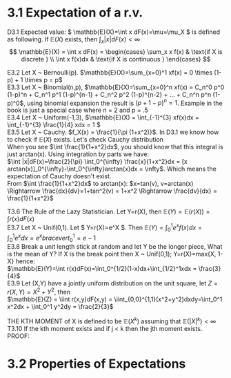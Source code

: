 
# 3.1 Expectation of a r.v.  
D3.1 Expected value: $ \mathbb{E}(X)=\int x dF(x)=\mu=\mu_X $ is defined as following. If $\mathbb{E}(X)$ exists, then $\int_x |x|dF(x)<\infty$   
$$ 
\mathbb{E}(X) = \int x dF(x) = 
\begin{cases}
  \sum_x x f(x)     & \text{if X is discrete } \\
  \int x f(x)dx     & \text{if X is continuous }
\end{cases}
$$

E3.2 Let X ~ Bernoulli(p). $\mathbb{E}(X)=\sum_{x=0}^1 xf(x) = 0 \times (1-p) + 1 \times p = p$  
E3.3 Let X ~ Binomial(n,p), $\mathbb{E}(X)=\sum_{x=0}^n xf(x) = C_n^0 p^0 (1-p)^n + C_n^1 p^1 (1-p)^{n-1} + C_n^2 p^2 (1-p)^{n-2} + ... + C_n^n p^n (1-p)^0$, using binomial expansion the result is $(p + 1 - p)^n = 1$. Example in the book is just a special case where n = 2 and p = .5   
E3.4 Let X ~ Uniform(-1,3), $\mathbb{E}(X) = \int_{-1}^{3} xf(x)dx = \int_{-1}^{3} \frac{1}{4} xdx = 1 $  
E3.5 Let X ~ Cauchy. $f_X(x) = \frac{1}{\pi (1+x^2)}$. In D3.1 we know how to check if $\mathbb{E}(X)$ exists. Let's check Cauchy distribution   
When you see $\int \frac{1}{1+x^2}dx$, you should know that this integral is just arctan(x). Using integration by parts we have:   
$\int |x|dF(x)=\frac{2}{\pi} \int_0^{\infty} \frac{x}{1+x^2}dx = [x arctan(x)]_0^{\infty}-\int_0^{\infty}arctan(x)dx = \infty$. Which means the expectation of Cauchy doesn't exist.   
From $\int \frac{1}{1+x^2}dx$ to arctan(x): $x=tan(v), v=arctan(x) \Rightarrow \frac{dx}{dv}=1+tan^2(v) = 1+x^2 \Rightarrow \frac{dv}{dx} = \frac{1}{1+x^2}$   

T3.6 The Rule of the Lazy Statistician. Let Y=r(X), then $\mathbb{E}(Y)=\mathbb{E}(r(X))=\int r(x)dF(x)$  
E3.7 Let X ~ Unif(0,1). Let $ Y=r(X)=e^X $. Then $\mathbb{E}(Y)=\int_0^1 e^xf(x)dx=\int_0^1e^xdx=e^x bracevert_{0}^{1} = e-1$  
E3.8 Break a unit length stick at random and let Y be the longer piece, What is the mean of Y? If X is the break point then X ~ Unif(0,1); Y=r(X)=max{X, 1-X} hence:   
$\mathbb{E}(Y)=\int r(x)dF(x)=\int_0^{1/2}(1-x)dx+\int_{1/2}^1xdx = \frac{3}{4}$   
E3.9 Let (X,Y) have a jointly uniform distribution on the unit square, let $Z=r(X,Y)=X^2+Y^2$, then  
$\mathbb{E}(Z) = \iint r(x,y)dF(x,y) = \iint_{0,0}^{1,1}(x^2+y^2)dxdy=\int_0^1 x^2dx + \int_0^1 y^2dy = \frac{2}{3}$  

THE KTH MOMENT of X is defined to be $\mathbb{E}(X^k)$ assuming that $\mathbb{E}(|X|^k)<\infty$  
T3.10 If the kth moment exists and if j < k then the jth moment exists.  
PROOF:   

# 3.2 Properties of Expectations  
